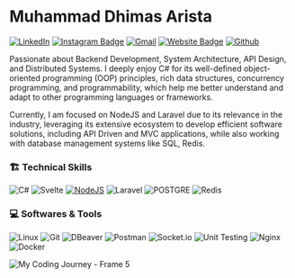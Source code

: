 # Muhammad Dhimas Arista
[![LinkedIn](https://custom-icon-badges.demolab.com/badge/LinkedIn-0A66C2?logo=linkedin-white&logoColor=fff)](https://www.linkedin.com/in/dhimasarista/)
[![Instagram Badge](https://img.shields.io/badge/-Instagram-purple?logo=instagram&logoColor=white&link=https://instagram.com/codedhims/)](https://www.instagram.com/codedhims)
[![Gmail](https://img.shields.io/badge/-Gmail-c14438?style=flat&logo=Gmail&logoColor=white)](mailto:mdhimasarista@gmail.com)
[![Website Badge](https://img.shields.io/badge/-Website-c14438?style=flat&logo=Google-Chrome&logoColor=white&link=https://dhimasarista.github.io)](https://dhimasarista.github.io)
[![Github](https://img.shields.io/github/followers/dhimasarista?label=Follow&style=social)](https://github.com/dhimasarista)

Passionate about Backend Development, System Architecture, API Design, and Distributed Systems. I deeply enjoy C# for its well-defined object-oriented programming (OOP) principles, rich data structures, concurrency programming, and programmability, which help me better understand and adapt to other programming languages or frameworks.

Currently, I am focused on NodeJS and Laravel due to its relevance in the industry, leveraging its extensive ecosystem to develop efficient software solutions, including API Driven and MVC applications, while also working with database management systems like SQL, Redis.

### 🏗️ Technical Skills
![C#](https://custom-icon-badges.demolab.com/badge/CSharp-%23E0559F.svg?logo=cshrp&logoColor=white)
![Svelte](https://img.shields.io/badge/svelte-%23f1413d.svg?logo=svelte&logoColor=white)
[![NodeJS](https://img.shields.io/badge/NodeJS-6DA55F.svg?logo=node.js&logoColor=white)](#)
![Laravel](https://img.shields.io/badge/Laravel-EB6A4A?logo=laravel&logoColor=white)
![POSTGRE](https://img.shields.io/badge/PostgreSQL-0056A3?logo=postgresql&logoColor=white)
![Redis](https://img.shields.io/badge/Redis-ED5454?logo=redis&logoColor=white)
### 💻 Softwares & Tools
![Linux](https://img.shields.io/badge/Linux-%23FCC624?logo=linux&logoColor=black)
![Git](https://img.shields.io/badge/Git-%23F1502F?logo=git&logoColor=white)
![DBeaver](https://img.shields.io/badge/DBeaver-%234A90E2?logo=dbeaver&logoColor=white)
![Postman](https://img.shields.io/badge/Postman-%23FF6C37?logo=postman&logoColor=white)
![Socket.io](https://img.shields.io/badge/SocketIO-%23B0B0B0?logo=socketdotio&logoColor=black&color=white)
![Unit Testing](https://img.shields.io/badge/Unit%20Testing-%23FF5722?logo=jest&logoColor=white)
![Nginx](https://img.shields.io/badge/Nginx-%23009639?logo=nginx&logoColor=white)
![Docker](https://img.shields.io/badge/Docker-%232496ED?logo=docker&logoColor=white)

![My Coding Journey - Frame 5](https://github.com/user-attachments/assets/88b3c6e3-ca6d-480a-a302-293f61444e97)


<!--
![AdonisJS](https://img.shields.io/badge/AdonisJS-5A5A5A?logo=adonisjs&logoColor=white)
[![Django](https://img.shields.io/badge/Django-%23092E20.svg?logo=django&logoColor=white)](#)

### 🌱 Additional Proficiencies
![Java](https://custom-icon-badges.demolab.com/badge/Java-EB5A5A.svg?logo=java221&logoColor=white)
[![Nest](https://img.shields.io/badge/NestJS-%23E0234E.svg?logo=nestjs&logoColor=white)](#)A
![MSSQL](https://custom-icon-badges.demolab.com/badge/MSSQL-EB5A5A.svg?logo=mssql&logoColor=white)
![MySQL](https://img.shields.io/badge/MySQL-4C9EC7?logo=mysql&logoColor=white)
